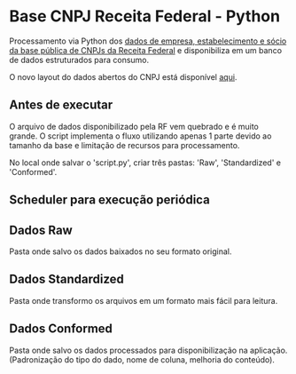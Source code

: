 # Base CNPJ Receita Federal - Python

Processamento via Python dos [dados de empresa, estabelecimento e sócio da base pública de CNPJs da Receita Federal](https://www.gov.br/receitafederal/pt-br/assuntos/orientacao-tributaria/cadastros/consultas/dados-publicos-cnpj) e disponibiliza em um banco de dados estruturados para consumo.

O novo layout do dados abertos do CNPJ  está disponível [aqui](https://www.gov.br/receitafederal/pt-br/assuntos/orientacaotributaria/cadastros/consultas/arquivos/NOVOLAYOUTDOSDADOSABERTOSDOCNPJ.pdf).


## Antes de executar
O arquivo de dados disponibilizado pela RF vem quebrado e é muito grande. O script implementa o fluxo utilizando apenas 1 parte devido ao tamanho da base e limitação de recursos para processamento.

No local onde salvar o 'script.py', criar três pastas: 'Raw', 'Standardized' e 'Conformed'.


## Scheduler para execução periódica


## Dados Raw
Pasta onde salvo os dados baixados no seu formato original.

## Dados Standardized
Pasta onde transformo os arquivos em um formato mais fácil para leitura.

## Dados Conformed
Pasta onde salvo os dados processados para disponibilização na aplicação.
(Padronização do tipo do dado, nome de coluna, melhoria do conteúdo).
